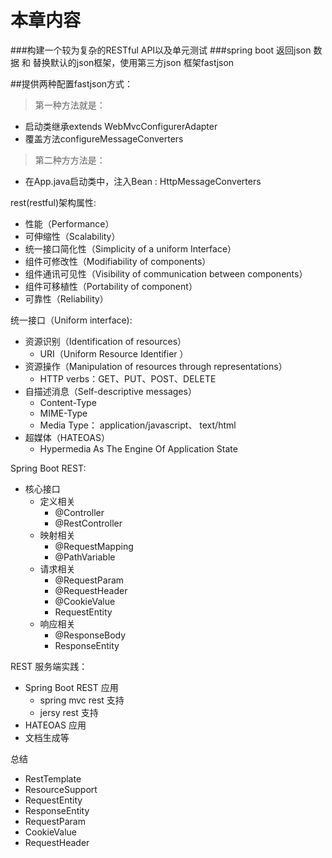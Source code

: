 # 本章内容
###构建一个较为复杂的RESTful API以及单元测试 
###spring boot 返回json 数据 和 替换默认的json框架，使用第三方json 框架fastjson 
  
  
##提供两种配置fastjson方式：
   >第一种方法就是：
   * 启动类继承extends WebMvcConfigurerAdapter
   * 覆盖方法configureMessageConverters
   >第二种方方法是：
   * 在App.java启动类中，注入Bean : HttpMessageConverters
     
     
     
     
rest(restful)架构属性:
   * 性能（Performance）
   * 可伸缩性（Scalability）
   * 统一接口简化性（Simplicity of a uniform Interface）
   * 组件可修改性（Modifiability of components）
   * 组件通讯可见性（Visibility of communication between components）
   * 组件可移植性（Portability of component）
   * 可靠性（Reliability）
   
统一接口（Uniform interface):
   * 资源识别（Identification of resources）
     - URI（Uniform Resource Identifier ）
   * 资源操作（Manipulation of resources through representations）
     - HTTP verbs：GET、PUT、POST、DELETE
   * 自描述消息（Self-descriptive messages）
     - Content-Type
     - MIME-Type
     - Media Type： application/javascript、 text/html
   * 超媒体（HATEOAS）
     - Hypermedia As The Engine Of Application State
     
     
Spring Boot REST:
   * 核心接口
     * 定义相关
       - @Controller
       - @RestController
     * 映射相关
       - @RequestMapping
       - @PathVariable
     * 请求相关
       - @RequestParam
       - @RequestHeader
       - @CookieValue
       - RequestEntity
     * 响应相关
       - @ResponseBody
       - ResponseEntity
     
     
REST 服务端实践：    
  * Spring Boot REST 应用 
    - spring mvc rest 支持
    - jersy rest 支持  
  * HATEOAS 应用
  * 文档生成等
   
总结
   * RestTemplate
   * ResourceSupport
   * RequestEntity
   * ResponseEntity
   * RequestParam
   * CookieValue
   * RequestHeader






























